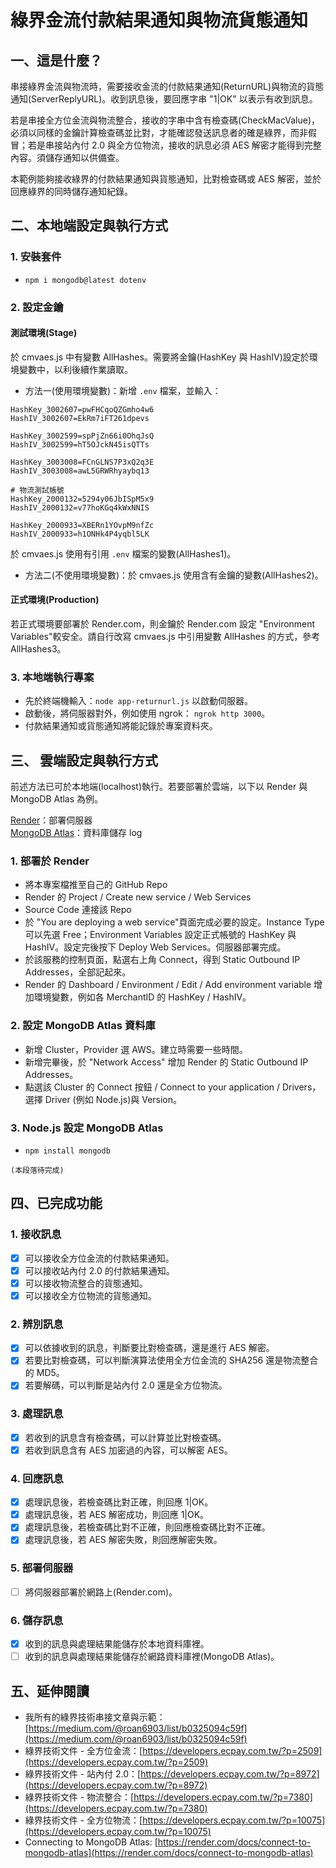 # 綠界金流付款結果通知與物流貨態通知

## 一、這是什麼？

串接綠界金流與物流時，需要接收金流的付款結果通知(ReturnURL)與物流的貨態通知(ServerReplyURL)。收到訊息後，要回應字串 "1|OK" 以表示有收到訊息。

若是串接全方位金流與物流整合，接收的字串中含有檢查碼(CheckMacValue)，必須以同樣的金鑰計算檢查碼並比對，才能確認發送訊息者的確是綠界，而非假冒；若是串接站內付 2.0 與全方位物流，接收的訊息必須 AES 解密才能得到完整內容。須儲存通知以供備查。

本範例能夠接收綠界的付款結果通知與貨態通知，比對檢查碼或 AES 解密，並於回應綠界的同時儲存通知紀錄。

## 二、本地端設定與執行方式

### 1. 安裝套件

- `npm i mongodb@latest dotenv`

### 2. 設定金鑰

#### 測試環境(Stage)

於 cmvaes.js 中有變數 AllHashes。需要將金鑰(HashKey 與 HashIV)設定於環境變數中，以利後續作業讀取。

- 方法一(使用環境變數)：新增 `.env` 檔案，並輸入：

```# 金流測試帳號
HashKey_3002607=pwFHCqoQZGmho4w6
HashIV_3002607=EkRm7iFT261dpevs

HashKey_3002599=spPjZn66i0OhqJsQ
HashIV_3002599=hT5OJckN45isQTTs

HashKey_3003008=FCnGLNS7P3xQ2q3E
HashIV_3003008=awL5GRWRhyaybq13

# 物流測試帳號
HashKey_2000132=5294y06JbISpM5x9
HashIV_2000132=v77hoKGq4kWxNNIS

HashKey_2000933=XBERn1YOvpM9nfZc
HashIV_2000933=h1ONHk4P4yqbl5LK
```

於 cmvaes.js 使用有引用 `.env` 檔案的變數(AllHashes1)。

- 方法二(不使用環境變數)：於 cmvaes.js 使用含有金鑰的變數(AllHashes2)。

#### 正式環境(Production)

若正式環境要部署於 Render.com，則金鑰於 Render.com 設定 "Environment Variables"較安全。請自行改寫 cmvaes.js 中引用變數 AllHashes 的方式，參考 AllHashes3。

### 3. 本地端執行專案

- 先於終端機輸入：`node app-returnurl.js` 以啟動伺服器。
- 啟動後，將伺服器對外，例如使用 ngrok： `ngrok http 3000`。
- 付款結果通知或貨態通知將能記錄於專案資料夾。

## 三、 雲端設定與執行方式

前述方法已可於本地端(localhost)執行。若要部署於雲端，以下以 Render 與 MongoDB Atlas 為例。

[Render](https://render.com/)：部署伺服器  
[MongoDB Atlas](https://www.mongodb.com/products/platform/atlas-database)：資料庫儲存 log

### 1. 部署於 Render

- 將本專案檔推至自己的 GitHub Repo
- Render 的 Project / Create new service / Web Services
- Source Code 連接該 Repo
- 於 "You are deploying a web service"頁面完成必要的設定。Instance Type 可以先選 Free；Environment Variables 設定正式帳號的 HashKey 與 HashIV。設定完後按下 Deploy Web Services。伺服器部署完成。
- 於該服務的控制頁面，點選右上角 Connect，得到 Static Outbound IP Addresses，全部記起來。
- Render 的 Dashboard / Environment / Edit / Add environment variable 增加環境變數，例如各 MerchantID 的 HashKey / HashIV。

### 2. 設定 MongoDB Atlas 資料庫

- 新增 Cluster，Provider 選 AWS。建立時需要一些時間。
- 新增完畢後，於 "Network Access" 增加 Render 的 Static Outbound IP Addresses。
- 點選該 Cluster 的 Connect 按鈕 / Connect to your application / Drivers，選擇 Driver (例如 Node.js)與 Version。

### 3. Node.js 設定 MongoDB Atlas

- `npm install mongodb`

`(本段落待完成)`

## 四、已完成功能

### 1. 接收訊息

- [x] 可以接收全方位金流的付款結果通知。
- [x] 可以接收站內付 2.0 的付款結果通知。
- [x] 可以接收物流整合的貨態通知。
- [x] 可以接收全方位物流的貨態通知。

### 2. 辨別訊息

- [x] 可以依據收到的訊息，判斷要比對檢查碼，還是進行 AES 解密。
- [x] 若要比對檢查碼，可以判斷演算法使用全方位金流的 SHA256 還是物流整合的 MD5。
- [x] 若要解碼，可以判斷是站內付 2.0 還是全方位物流。

### 3. 處理訊息

- [x] 若收到的訊息含有檢查碼，可以計算並比對檢查碼。
- [x] 若收到訊息含有 AES 加密過的內容，可以解密 AES。

### 4. 回應訊息

- [x] 處理訊息後，若檢查碼比對正確，則回應 1|OK。
- [x] 處理訊息後，若 AES 解密成功，則回應 1|OK。
- [x] 處理訊息後，若檢查碼比對不正確，則回應檢查碼比對不正確。
- [x] 處理訊息後，若 AES 解密失敗，則回應解密失敗。

### 5. 部署伺服器

- [ ] 將伺服器部署於網路上(Render.com)。

### 6. 儲存訊息

- [x] 收到的訊息與處理結果能儲存於本地資料庫裡。
- [ ] 收到的訊息與處理結果能儲存於網路資料庫裡(MongoDB Atlas)。

## 五、延伸閱讀

- 我所有的綠界技術串接文章與示範：[https://medium.com/@roan6903/list/b0325094c59f](https://medium.com/@roan6903/list/b0325094c59f)
- 綠界技術文件 - 全方位金流：[https://developers.ecpay.com.tw/?p=2509](https://developers.ecpay.com.tw/?p=2509)
- 綠界技術文件 - 站內付 2.0：[https://developers.ecpay.com.tw/?p=8972](https://developers.ecpay.com.tw/?p=8972)
- 綠界技術文件 - 物流整合：[https://developers.ecpay.com.tw/?p=7380](https://developers.ecpay.com.tw/?p=7380)
- 綠界技術文件 - 全方位物流：[https://developers.ecpay.com.tw/?p=10075](https://developers.ecpay.com.tw/?p=10075)
- Connecting to MongoDB Atlas: [https://render.com/docs/connect-to-mongodb-atlas](https://render.com/docs/connect-to-mongodb-atlas)
